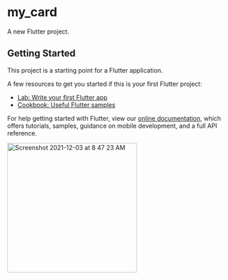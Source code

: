 # my_card

A new Flutter project.

## Getting Started

This project is a starting point for a Flutter application.

A few resources to get you started if this is your first Flutter project:

- [Lab: Write your first Flutter app](https://flutter.dev/docs/get-started/codelab)
- [Cookbook: Useful Flutter samples](https://flutter.dev/docs/cookbook)

For help getting started with Flutter, view our
[online documentation](https://flutter.dev/docs), which offers tutorials,
samples, guidance on mobile development, and a full API reference.


<img width="297" alt="Screenshot 2021-12-03 at 8 47 23 AM" src="https://user-images.githubusercontent.com/30508758/144539161-86897a50-91c8-441c-a580-d06c6b94daf1.png">
